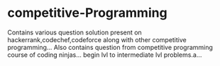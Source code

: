 # competitive-Programming
Contains various question solution present on hackerrank,codechef,codeforce along with other competitive programming... Also contains question from competitive programming course of coding ninjas... begin lvl to intermediate lvl problems.a...

